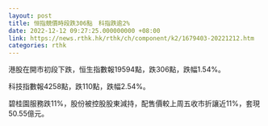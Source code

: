 ```yaml
---
layout: post
title: 恒指競價時段跌306點　科指跌逾2%
date: 2022-12-12 09:27:25.000000000 +08:00
link: https://news.rthk.hk/rthk/ch/component/k2/1679403-20221212.htm
categories: rthk
---
```


港股在開市初段下跌，恒生指數報19594點，跌306點，跌幅1.54%。

科技指數報4258點，跌110點，跌幅2.54%。

碧桂園服務跌11%，股份被控股股東減持，配售價較上周五收市折讓近11%，套現50.55億元。
